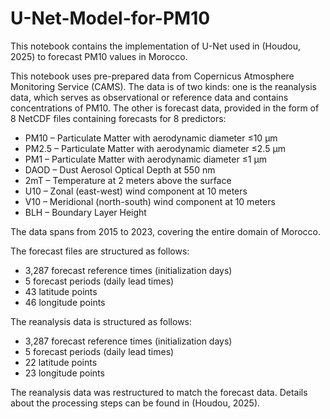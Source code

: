 # U-Net-Model-for-PM10
This notebook contains the implementation of U-Net used in (Houdou, 2025) to forecast PM10 values in Morocco.

This notebook uses pre-prepared data from Copernicus Atmosphere Monitoring Service (CAMS). The data is of two kinds: one is the reanalysis data, which serves as observational or reference data and contains concentrations of PM10. The other is forecast data, provided in the form of 8 NetCDF files containing forecasts for 8 predictors:

- PM10 – Particulate Matter with aerodynamic diameter ≤10 µm
- PM2.5 – Particulate Matter with aerodynamic diameter ≤2.5 µm
- PM1 – Particulate Matter with aerodynamic diameter ≤1 µm
- DAOD – Dust Aerosol Optical Depth at 550 nm
- 2mT – Temperature at 2 meters above the surface
- U10 – Zonal (east-west) wind component at 10 meters
- V10 – Meridional (north-south) wind component at 10 meters
- BLH – Boundary Layer Height

The data spans from 2015 to 2023, covering the entire domain of Morocco.

The forecast files are structured as follows:

- 3,287 forecast reference times (initialization days)
- 5 forecast periods (daily lead times)
- 43 latitude points
- 46 longitude points
  
The reanalysis data is structured as follows:

- 3,287 forecast reference times (initialization days)
- 5 forecast periods (daily lead times)
- 22 latitude points
- 23 longitude points

The reanalysis data was restructured to match the forecast data. Details about the processing steps can be found in (Houdou, 2025).
